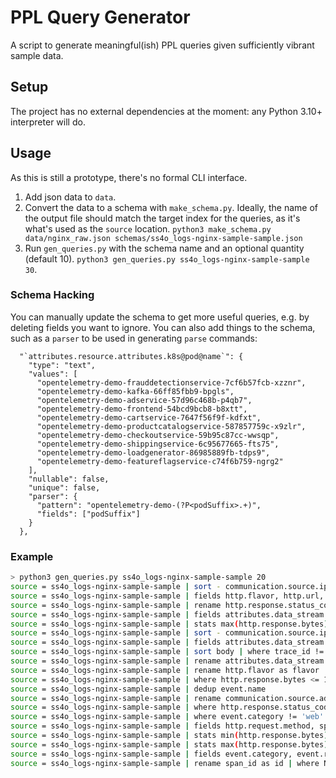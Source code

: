 # PPL Query Generator

A script to generate meaningful(ish) PPL queries given sufficiently vibrant sample data.

## Setup

The project has no external dependencies at the moment: any Python 3.10+ interpreter will do.

## Usage

As this is still a prototype, there's no formal CLI interface.

1. Add json data to `data`.
2. Convert the data to a schema with `make_schema.py`. Ideally, the name of the output file should
   match the target index for the queries, as it's what's used as the `source` location.
   `python3 make_schema.py data/nginx_raw.json schemas/ss4o_logs-nginx-sample-sample.json`
3. Run `gen_queries.py` with the schema name and an optional quantity (default 10).
   `python3 gen_queries.py ss4o_logs-nginx-sample-sample 30`.

### Schema Hacking

You can manually update the schema to get more useful queries, e.g. by deleting fields you want to
ignore. You can also add things to the schema, such as a `parser` to be used in generating `parse`
commands:

```json5
  "`attributes.resource.attributes.k8s@pod@name`": {
    "type": "text",
    "values": [
      "opentelemetry-demo-frauddetectionservice-7cf6b57fcb-xzznr",
      "opentelemetry-demo-kafka-66ff85fbb9-bpgls",
      "opentelemetry-demo-adservice-57d96c468b-p4qb7",
      "opentelemetry-demo-frontend-54bcd9bcb8-b8xtt",
      "opentelemetry-demo-cartservice-7647f56f9f-kdfxt",
      "opentelemetry-demo-productcatalogservice-587857759c-x9zlr",
      "opentelemetry-demo-checkoutservice-59b95c87cc-wwsqp",
      "opentelemetry-demo-shippingservice-6c95677665-fts75",
      "opentelemetry-demo-loadgenerator-86985889fb-tdps9",
      "opentelemetry-demo-featureflagservice-c74f6b759-ngrg2"
    ],
    "nullable": false,
    "unique": false,
    "parser": {
      "pattern": "opentelemetry-demo-(?P<podSuffix>.+)",
      "fields": ["podSuffix"]
    }
  },
```

### Example

```sh
> python3 gen_queries.py ss4o_logs-nginx-sample-sample 20
source = ss4o_logs-nginx-sample-sample | sort - communication.source.ip | rename trace_id as id | fields event.name, @timestamp, http.flavor, http.url | where http.flavor != '1.1' | rare @timestamp by event.name
source = ss4o_logs-nginx-sample-sample | fields http.flavor, http.url, communication.source.ip | sort communication.source.ip | rename http.url as url | dedup http.flavor
source = ss4o_logs-nginx-sample-sample | rename http.response.status_code as code | sort http.response.bytes
source = ss4o_logs-nginx-sample-sample | fields attributes.data_stream.dataset, @timestamp, event.name | rename event.name as name | where name = 'access' OR attributes.data_stream.dataset = 'nginx.access' XOR @timestamp = TIMESTAMP('2023-06-19 09:59:13') | sort - @timestamp | rare @timestamp
source = ss4o_logs-nginx-sample-sample | stats max(http.response.bytes), min(http.response.bytes), avg(http.response.bytes) by event.name
source = ss4o_logs-nginx-sample-sample | sort - communication.source.ip | rename attributes.data_stream.type as type | where event.domain = 'nginx.access' XOR @timestamp < TIMESTAMP('2023-06-19 09:59:12') | fields span_id | top 20 span_id
source = ss4o_logs-nginx-sample-sample | fields attributes.data_stream.namespace, event.type, event.result, event.name, event.category | rename attributes.data_stream.namespace as namespace | where event.type = 'access' OR event.result = 'success' | stats count() by event.result
source = ss4o_logs-nginx-sample-sample | sort body | where trace_id != '102981ABCD2901' OR http.response.bytes = 2895 XOR communication.source.ip LIKE '%69' | rename event.type as type | dedup attributes.data_stream.type
source = ss4o_logs-nginx-sample-sample | rename attributes.data_stream.dataset as dataset | sort http.response.bytes
source = ss4o_logs-nginx-sample-sample | rename http.flavor as flavor | dedup span_id
source = ss4o_logs-nginx-sample-sample | where http.response.bytes <= 1477 XOR @timestamp >= TIMESTAMP('2023-06-19 09:59:11') | fields span_id | rename span_id as id
source = ss4o_logs-nginx-sample-sample | dedup event.name
source = ss4o_logs-nginx-sample-sample | rename communication.source.address as address | sort @timestamp | rare trace_id by http.response.bytes
source = ss4o_logs-nginx-sample-sample | where http.response.status_code = '400' XOR span_id = 'abcdef1010' | top 5 observedTimestamp by attributes.data_stream.namespace
source = ss4o_logs-nginx-sample-sample | where event.category != 'web' AND attributes.data_stream.dataset = 'nginx.access' | fields communication.source.ip, observedTimestamp, event.category, http.response.status_code | head 20
source = ss4o_logs-nginx-sample-sample | fields http.request.method, span_id | top 20 span_id by http.request.method
source = ss4o_logs-nginx-sample-sample | stats min(http.response.bytes), avg(http.response.bytes)
source = ss4o_logs-nginx-sample-sample | stats max(http.response.bytes)
source = ss4o_logs-nginx-sample-sample | fields event.category, event.result, communication.source.ip, attributes.data_stream.type, event.name | rename event.name as name | where communication.source.ip < '111.51.133.169' | head
source = ss4o_logs-nginx-sample-sample | rename span_id as id | where NOT body > '202.179.32.148 - - [19/Jun/2023:16:59:05 +0000] "DELETE /array%20Horizontal.css HTTP/1.1" 200 949 "-" "Mozilla/5.0 (Macintosh; Intel Mac OS X 10_6_4 rv:5.0; en-US) AppleWebKit/532.32.4 (KHTML, like Gecko) Version/5.1 Safari/532.32.4"' XOR attributes.data_stream.namespace = 'production' | fields event.type, event.result, event.category | dedup event.category
```
